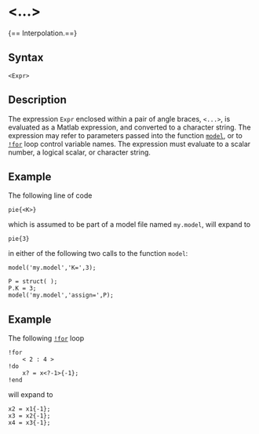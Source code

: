 # <...>

{== Interpolation.==}

## Syntax

    <Expr>


## Description

The expression `Expr` enclosed within a pair of angle braces, `<...>`, is
evaluated as a Matlab expression, and converted to a character string.
The expression may refer to parameters passed into the function
[`model`](model/model), or to [`!for`](irislang/for) loop control
variable names. The expression must evaluate to a scalar number, a
logical scalar, or character string.


## Example

The following line of code

    pie{<K>}

which is assumed to be part of a model file named `my.model`, will expand
to

    pie{3}

in either of the following two calls to the function `model`:

    model('my.model','K=',3);

    P = struct( );
    P.K = 3;
    model('my.model','assign=',P);


## Example

The following [`!for`](irislang/for) loop

    !for
        < 2 : 4 >
    !do
        x? = x<?-1>{-1};
    !end

will expand to

    x2 = x1{-1};
    x3 = x2{-1};
    x4 = x3{-1};




